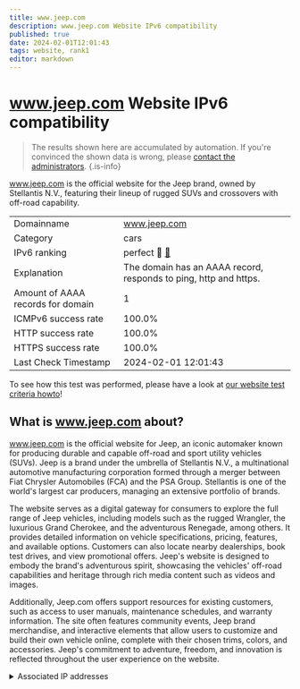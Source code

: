 ```yaml
---
title: www.jeep.com
description: www.jeep.com Website IPv6 compatibility
published: true
date: 2024-02-01T12:01:43
tags: website, rank1
editor: markdown
---
```


# www.jeep.com Website IPv6 compatibility

> The results shown here are accumulated by automation. If you're convinced the shown data is wrong, please [contact the administrators](/howto/chat). 
{.is-info}

www.jeep.com is the official website for the Jeep brand, owned by Stellantis N.V., featuring their lineup of rugged SUVs and crossovers with off-road capability.


|   |   |
| - | - |
| Domainname | www.jeep.com
| Category | cars |
| IPv6 ranking | perfect :1st_place_medal: [🔗](/howto/ranking) |
| Explanation | The domain has an AAAA record, responds to ping, http and https. |
| Amount of AAAA records for domain | 1 |
| ICMPv6 success rate | 100.0%|
| HTTP success rate | 100.0% |
| HTTPS success rate | 100.0% |
| Last Check Timestamp | 2024-02-01 12:01:43 |

To see how this test was performed, please have a look at [our website test criteria howto](/howto/testcriteria/website)!


## What is www.jeep.com about?
www.jeep.com is the official website for Jeep, an iconic automaker known for producing durable and capable off-road and sport utility vehicles (SUVs). Jeep is a brand under the umbrella of Stellantis N.V., a multinational automotive manufacturing corporation formed through a merger between Fiat Chrysler Automobiles (FCA) and the PSA Group. Stellantis is one of the world's largest car producers, managing an extensive portfolio of brands.

The website serves as a digital gateway for consumers to explore the full range of Jeep vehicles, including models such as the rugged Wrangler, the luxurious Grand Cherokee, and the adventurous Renegade, among others. It provides detailed information on vehicle specifications, pricing, features, and available options. Customers can also locate nearby dealerships, book test drives, and view promotional offers. Jeep's website is designed to embody the brand's adventurous spirit, showcasing the vehicles' off-road capabilities and heritage through rich media content such as videos and images.

Additionally, Jeep.com offers support resources for existing customers, such as access to user manuals, maintenance schedules, and warranty information. The site often features community events, Jeep brand merchandise, and interactive elements that allow users to customize and build their own vehicle online, complete with their chosen trims, colors, and accessories. Jeep's commitment to adventure, freedom, and innovation is reflected throughout the user experience on the website.



<details>
<summary>Associated IP addresses</summary>

2a02:26f0:3500:1b::1724:a38c

</details>
